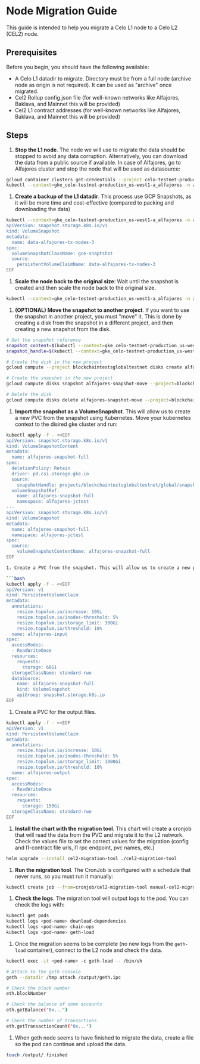 # Node Migration Guide

This guide is intended to help you migrate a Celo L1 node to a Celo L2 (CEL2) node.

## Prerequisites

Before you begin, you should have the following available:

- A Celo L1 datadir to migrate. Directory must be from a full node (archive node as origin is not required). It can be used as "archive" once migrated.
- Cel2 Rollup config.json file (for well-known networks like Alfajores, Baklava, and Mainnet this will be provided)
- Cel2 L1 contract addresses (for well-known networks like Alfajores, Baklava, and Mainnet this will be provided)

## Steps

1. **Stop the L1 node**. The node we will use to migrate the data should be stopped to avoid any data corruption.
Alternatively, you can download the data from a public source if available. In case of Alfajores, go to Alfajores cluster and stop the node that will be used as datasource:

```bash
gcloud container clusters get-credentials --project celo-testnet-production --location us-west1-a alfajores
kubectl --context=gke_celo-testnet-production_us-west1-a_alfajores -n alfajores scale sts alfajores-tx-nodes --replicas 3
```

1. **Create a backup of the L1 datadir**. This process use GCP Snapshots, as it will be more time and cost-effective (compared to packing and downloading the data)

```bash
kubectl --context=gke_celo-testnet-production_us-west1-a_alfajores -n alfajores apply -f - <<EOF
apiVersion: snapshot.storage.k8s.io/v1
kind: VolumeSnapshot
metadata:
  name: data-alfajores-tx-nodes-3
spec:
  volumeSnapshotClassName: gce-snaptshot
  source:
    persistentVolumeClaimName: data-alfajores-tx-nodes-3
EOF
```

1. **Scale the node back to the original size**: Wait until the snapshot is created and then scale the node back to the original size.

```bash
kubectl --context=gke_celo-testnet-production_us-west1-a_alfajores -n alfajores scale sts alfajores-tx-nodes --replicas 4
```

1. **(OPTIONAL) Move the snapshot to another project**. If you want to use the snapshot in another project, you must "move" it. This is done by creating a disk from the snapshot in a different project, and then creating a new snapshot from the disk.

```bash
# Get the snapshot reference
snapshot_content=$(kubectl --context=gke_celo-testnet-production_us-west1-a_alfajores -n alfajores get volumesnapshot data-alfajores-tx-nodes-3 -o jsonpath='{.status.boundVolumeSnapshotContentName}')
snapshot_handle=$(kubectl --context=gke_celo-testnet-production_us-west1-a_alfajores -n alfajores get volumesnapshotcontent $snapshot_content -o jsonpath='{.status.snapshotHandle}')

# Create the disk in the new project
gcloud compute --project blockchaintestsglobaltestnet disks create alfajores-snapshot-move --source-snapshot $snapshot_handle --zone us-west1-b

# Create the snapshot in the new project
gcloud compute disks snapshot alfajores-snapshot-move --project=blockchaintestsglobaltestnet --zone=us-west1-b --snapshot-names=alfajores-snapshot-full

# Delete the disk
gcloud compute disks delete alfajores-snapshot-move --project=blockchaintestsglobaltestnet --zone=us-west1-b
```

1. **Import the snapshot as a VolumeSnapshot**. This will allow us to create a new PVC from the snapshot using Kubernetes. Move your kubernetes context to the disired gke cluster and run:

```bash
kubectl apply -f - <<EOF
apiVersion: snapshot.storage.k8s.io/v1
kind: VolumeSnapshotContent
metadata:
  name: alfajores-snapshot-full
spec:
  deletionPolicy: Retain
  driver: pd.csi.storage.gke.io
  source:
    snapshotHandle: projects/blockchaintestsglobaltestnet/global/snapshots/alfajores-snapshot-full
  volumeSnapshotRef:
    name: alfajores-snapshot-full
    namespace: alfajores-jctest
---
apiVersion: snapshot.storage.k8s.io/v1
kind: VolumeSnapshot
metadata:
  name: alfajores-snapshot-full
  namespace: alfajores-jctest
spec:
  source:
    volumeSnapshotContentName: alfajores-snapshot-full
EOF

1. Create a PVC from the snapshot. This will allow us to create a new pod (or cronjob) with the data from the snapshot.

```bash
kubectl apply -f - <<EOF
apiVersion: v1
kind: PersistentVolumeClaim
metadata:
  annotations:
    resize.topolvm.io/increase: 10Gi
    resize.topolvm.io/inodes-threshold: 5%
    resize.topolvm.io/storage_limit: 300Gi
    resize.topolvm.io/threshold: 10%
  name: alfajores-input
spec:
  accessModes:
  - ReadWriteOnce
  resources:
    requests:
      storage: 60Gi
  storageClassName: standard-rwo
  dataSource:
    name: alfajores-snapshot-full
    kind: VolumeSnapshot
    apiGroup: snapshot.storage.k8s.io
EOF
```

1. Create a PVC for the output files.

```bash
kubectl apply -f - <<EOF
apiVersion: v1
kind: PersistentVolumeClaim
metadata:
  annotations:
    resize.topolvm.io/increase: 10Gi
    resize.topolvm.io/inodes-threshold: 5%
    resize.topolvm.io/storage_limit: 1000Gi
    resize.topolvm.io/threshold: 10%
  name: alfajores-output
spec:
  accessModes:
  - ReadWriteOnce
  resources:
    requests:
      storage: 150Gi
  storageClassName: standard-rwo
EOF
```

1. **Install the chart with the migration tool**. This chart will create a cronjob that will read the data from the PVC and migrate it to the L2 network. Check the values file to set the correct values for the migration (config and l1-contract file urls, l1 rpc endpoint, pvc names, etc.)

```bash
helm upgrade --install cel2-migration-tool ./cel2-migration-tool
```

1. **Run the migration tool**. The CronJob is configured with a schedule that never runs, so you must run it manually:

```bash
kubectl create job --from=cronjob/cel2-migration-tool manual-cel2-migration-tool
```

1. **Check the logs**. The migration tool will output logs to the pod. You can check the logs with:

```bash
kubectl get pods
kubectl logs <pod-name> download-dependencies
kubectl logs <pod-name> chain-ops
kubectl logs <pod-name> geth-load
```

1. Once the migration seems to be complete (no new logs from the `geth-load` container), connect to the L2 node and check the data.

```bash
kubectl exec -it <pod-name> -c geth-load -- /bin/sh
```

```bash
# Attach to the geth console
geth --datadir /tmp attach /output/geth.ipc
```

```bash
# Check the block number
eth.blockNumber

# Check the balance of some accounts
eth.getBalance("0x...")

# Check the number of transactions
eth.getTransactionCount("0x...")
```

1. When geth node seems to have finished to migrate the data, create a file so the pod can continue and upload the data.

```bash
touch /output/.finished
```
